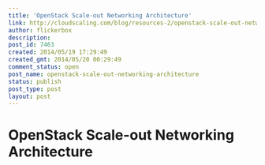 ```yaml
---
title: 'OpenStack Scale-out Networking Architecture'
link: http://cloudscaling.com/blog/resources-2/openstack-scale-out-networking-architecture/
author: flickerbox
description: 
post_id: 7463
created: 2014/05/19 17:29:49
created_gmt: 2014/05/20 00:29:49
comment_status: open
post_name: openstack-scale-out-networking-architecture
status: publish
post_type: post
layout: post
---
```


# OpenStack Scale-out Networking Architecture

